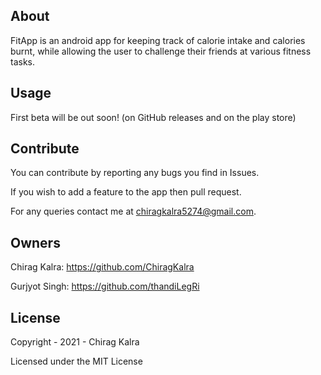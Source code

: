 ## About
FitApp is an android app for keeping track of calorie intake and calories burnt, while allowing the user to challenge their friends at various fitness tasks.

## Usage
First beta will be out soon! (on GitHub releases and on the play store)

## Contribute
You can contribute by reporting any bugs you find in Issues.

If you wish to add a feature to the app then pull request.

For any queries contact me at chiragkalra5274@gmail.com.


## Owners
Chirag Kalra: https://github.com/ChiragKalra

Gurjyot Singh: https://github.com/thandiLegRi

## License
Copyright - 2021 - Chirag Kalra

Licensed under the MIT License
